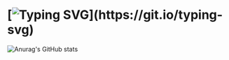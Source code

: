 [![Typing SVG](https://readme-typing-svg.herokuapp.com?width=422&height=79&lines=%F0%9F%91%8B+Hi%2C+I'm+Ronit!)](https://git.io/typing-svg)
 ============= 

![Anurag's GitHub stats](https://github-readme-stats.vercel.app/api?username=ron-it&count_private=true&theme=onedark)


<!--
**Ron-it/ron-it** is a ✨ _special_ ✨ repository because its `README.md` (this file) appears on your GitHub profile.

Here are some ideas to get you started:

- 🔭 I’m currently working on ...
- 🌱 I’m currently learning ...
- 👯 I’m looking to collaborate on ...
- 🤔 I’m looking for help with ...
- 💬 Ask me about ...
- 📫 How to reach me: ...
- 😄 Pronouns: ...
- ⚡ Fun fact: ...
-->
